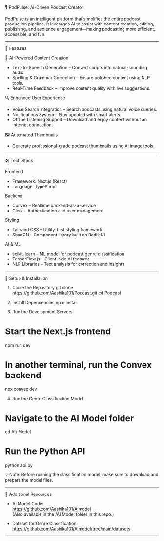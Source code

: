
🎙️ PodPulse: AI-Driven Podcast Creator

PodPulse is an intelligent platform that simplifies the entire podcast production pipeline. It leverages AI to assist with content creation, editing, publishing, and audience engagement—making podcasting more efficient, accessible, and fun.

---

🚀 Features

🎤 AI-Powered Content Creation
- Text-to-Speech Generation – Convert scripts into natural-sounding audio.
- Spelling & Grammar Correction – Ensure polished content using NLP tools.
- Real-Time Feedback – Improve content quality with live suggestions.

🔍 Enhanced User Experience
- Voice Search Integration – Search podcasts using natural voice queries.
- Notifications System – Stay updated with smart alerts.
- Offline Listening Support – Download and enjoy content without an internet connection.

🖼️ Automated Thumbnails
- Generate professional-grade podcast thumbnails using AI image tools.

---

🛠️ Tech Stack

Frontend
- Framework: Next.js (React)
- Language: TypeScript

Backend
- Convex – Realtime backend-as-a-service
- Clerk – Authentication and user management

Styling
- Tailwind CSS – Utility-first styling framework
- ShadCN – Component library built on Radix UI

AI & ML
- scikit-learn – ML model for podcast genre classification
- TensorFlow.js – Client-side AI features
- NLP Libraries – Text analysis for correction and insights

---

🧪 Setup & Installation

1. Clone the Repository
git clone https://github.com/Aashika101/Podcast.git
cd Podcast

2. Install Dependencies
npm install

3. Run the Development Servers
# Start the Next.js frontend
npm run dev

# In another terminal, run the Convex backend
npx convex dev

4. Run the Genre Classification Model
# Navigate to the AI Model folder
cd AI\ Model

# Run the Python API
python api.py

💡 Note: Before running the classification model, make sure to download and prepare the model files.

---

📁 Additional Resources

- AI Model Code:  
  https://github.com/Aashika101/AImodel  
  (Also available in the /AI Model folder in this repo.)

- Dataset for Genre Classification:  
  https://github.com/Aashika101/AImodel/tree/main/datasets

---